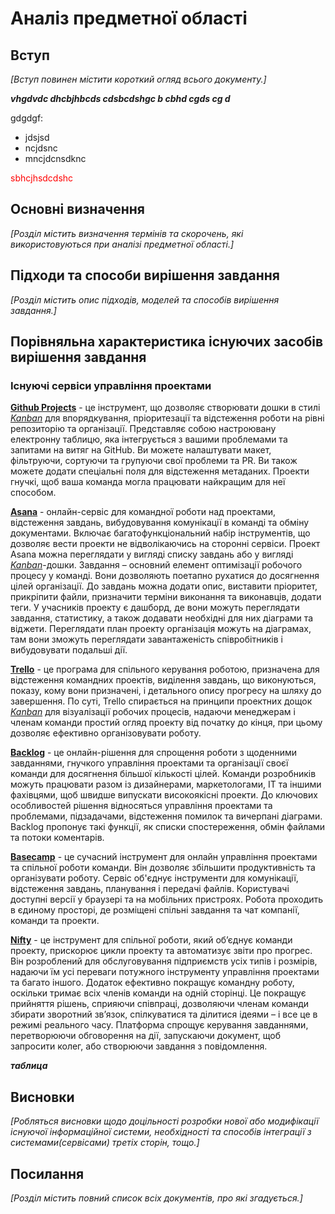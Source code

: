 # Аналіз предметної області

## Вступ

*[Вступ повинен містити короткий огляд всього документу.]*
 
 ***vhgdvdc dhcbjhbcds cdsbcdshgc b cbhd cgds cg d***

 gdgdgf:
 - jdsjsd
 - ncjdsnc
 - mncjdcnsdknc

<span style="color:red"> sbhcjhsdcdshc </span>

## Основні визначення

*[Розділ містить визначення термінів та скорочень, які використовуються при аналізі предметної області.]*

## Підходи та способи вирішення завдання

*[Розділ містить опис підходів, моделей та способів вирішення завдання.]*

## Порівняльна характеристика існуючих засобів вирішення завдання

### Існуючі сервіси управління проектами

**[Github Projects](https://github.com/features/issues/)** - це інструмент, що дозволяє створювати дошки в стилі *[Kanban](https://www.atlassian.com/ru/agile/kanban)* для впорядкування, пріоритезації та відстеження роботи на рівні репозиторію та організації. Представляє собою настроювану електронну таблицю, яка інтегрується з вашими проблемами та запитами на витяг на GitHub. Ви можете налаштувати макет, фільтруючи, сортуючи та групуючи свої проблеми та PR. Ви також можете додати спеціальні поля для відстеження метаданих. Проекти гнучкі, щоб ваша команда могла працювати найкращим для неї способом. 

**[Asana](https://asana.com)** - онлайн-сервіс для командної роботи над проектами, відстеження завдань, вибудовування комунікації в команді та обміну документами. Включає багатофункціональний набір інструментів, що дозволяє вести проекти не відволікаючись на сторонні сервіси. Проект Asana можна переглядати у вигляді списку завдань або у вигляді *[Kanban](https://www.atlassian.com/ru/agile/kanban)*-дошки. Завдання – основний елемент оптимізації робочого процесу у команді. Вони дозволяють поетапно рухатися до досягнення цілей організації. До завдань можна додати опис, виставити пріоритет, прикріпити файли, призначити терміни виконання та виконавців, додати теги. У учасників проекту є дашборд, де вони можуть переглядати завдання, статистику, а також додавати необхідні для них діаграми та віджети. Переглядати план проекту організація можуть на діаграмах, там вони зможуть переглядати завантаженість співробітників і вибудовувати подальші дії. 

**[Trello](https://trello.com/)** - це програма для спільного керування роботою, призначена для відстеження командних проектів, виділення завдань, що виконуються, показу, кому вони призначені, і детального опису прогресу на шляху до завершення.
По суті, Trello спирається на принципи проектних дощок *[Kanban](https://www.atlassian.com/ru/agile/kanban)* для візуалізації робочих процесів, надаючи менеджерам і членам команди простий огляд проекту від початку до кінця, при цьому дозволяє ефективно організовувати роботу.

**[Backlog](https://backlog.com/)** - це онлайн-рішення для спрощення роботи з щоденними завданнями, гнучкого управління проектами та організації своєї команди для досягнення більшої кількості цілей. Команди розробників можуть працювати разом із дизайнерами, маркетологами, ІТ та іншими фахівцями, щоб швидше випускати високоякісні проекти. До ключових особливостей рішення відносяться управління проектами та проблемами, підзадачами, відстеження помилок та вичерпані діаграми. Backlog пропонує такі функції, як списки спостереження, обмін файлами та потоки коментарів.

**[Basecamp](https://basecamp.com/)** - це сучасний інструмент для онлайн управління проектами та спільної роботи команди. Він дозволяє збільшити продуктивність та організувати роботу. Сервіс об'єднує інструменти для комунікації, відстеження завдань, планування і передачі файлів. Користувачі доступні версії у браузері та на мобільних пристроях. Робота проходить в єдиному просторі, де розміщені спільні завдання та чат компанії, команди та проекти.

**[Nifty](https://niftypm.com/)** - це інструмент для спільної роботи, який об’єднує команди проекту, прискорює цикли проекту та автоматизує звіти про прогрес. Він розроблений для обслуговування підприємств усіх типів і розмірів, надаючи їм усі переваги потужного інструменту управління проектами та багато іншого. Додаток ефективно покращує командну роботу, оскільки тримає всіх членів команди на одній сторінці. Це покращує прийняття рішень, сприяючи співпраці, дозволяючи членам команди збирати зворотний зв’язок, спілкуватися та ділитися ідеями – і все це в режимі реального часу. Платформа спрощує керування завданнями, перетворюючи обговорення на дії, запускаючи документ, щоб запросити колег, або створюючи завдання з повідомлення. 

 ***таблица***

## Висновки

*[Робляться висновки щодо доцільності розробки нової або модифікації існуючої інформаційної системи, необхідності та способів інтеграції з системами(сервісами) третіх сторін, тощо.]*

## Посилання

*[Розділ містить повний список всіх документів, про які згадується.]*
